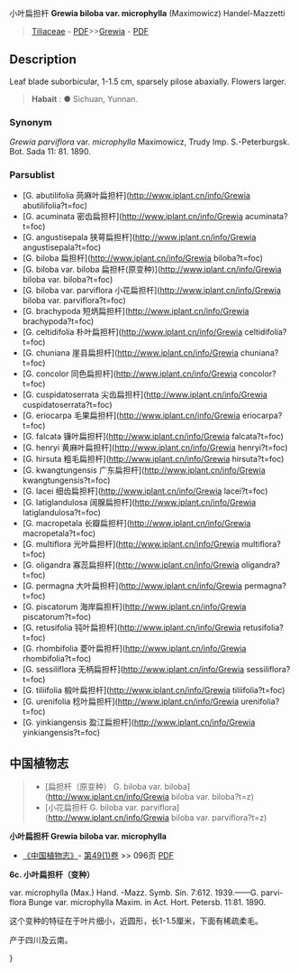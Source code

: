 小叶扁担杆 **Grewia biloba var. microphylla** (Maximowicz) Handel-Mazzetti

> [Tiliaceae](http://www.iplant.cn/info/Tiliaceae?t=foc) - [PDF](http://www.iplant.cn/foc/pdf/Tiliaceae.pdf)>>[Grewia](http://www.iplant.cn/info/Grewia?t=foc) - [PDF](http://www.iplant.cn/foc/pdf/Grewia.pdf)

## Description

Leaf blade suborbicular, 1-1.5 cm, sparsely pilose abaxially. Flowers larger.


> **Habait** : 
>●  Sichuan, Yunnan.

### Synonym
*Grewia parviflora* var. *microphylla* Maximowicz, Trudy Imp. S.-Peterburgsk. Bot. Sada 11: 81. 1890.

### Parsublist

* [G.  abutilifolia  苘麻叶扁担杆](http://www.iplant.cn/info/Grewia abutilifolia?t=foc)
* [G.  acuminata  密齿扁担杆](http://www.iplant.cn/info/Grewia acuminata?t=foc)
* [G.  angustisepala  狭萼扁担杆](http://www.iplant.cn/info/Grewia angustisepala?t=foc)
* [G.  biloba  扁担杆](http://www.iplant.cn/info/Grewia biloba?t=foc)
* [G.  biloba var. biloba  扁担杆(原变种)](http://www.iplant.cn/info/Grewia biloba var. biloba?t=foc)
* [G.  biloba var. parviflora  小花扁担杆](http://www.iplant.cn/info/Grewia biloba var. parviflora?t=foc)
* [G.  brachypoda  短炳扁担杆](http://www.iplant.cn/info/Grewia brachypoda?t=foc)
* [G.  celtidifolia  朴叶扁担杆](http://www.iplant.cn/info/Grewia celtidifolia?t=foc)
* [G.  chuniana  崖县扁担杆](http://www.iplant.cn/info/Grewia chuniana?t=foc)
* [G.  concolor  同色扁担杆](http://www.iplant.cn/info/Grewia concolor?t=foc)
* [G.  cuspidatoserrata  尖齿扁担杆](http://www.iplant.cn/info/Grewia cuspidatoserrata?t=foc)
* [G.  eriocarpa  毛果扁担杆](http://www.iplant.cn/info/Grewia eriocarpa?t=foc)
* [G.  falcata  镰叶扁担杆](http://www.iplant.cn/info/Grewia falcata?t=foc)
* [G.  henryi  黄麻叶扁担杆](http://www.iplant.cn/info/Grewia henryi?t=foc)
* [G.  hirsuta  粗毛扁担杆](http://www.iplant.cn/info/Grewia hirsuta?t=foc)
* [G.  kwangtungensis  广东扁担杆](http://www.iplant.cn/info/Grewia kwangtungensis?t=foc)
* [G.  lacei  细齿扁担杆](http://www.iplant.cn/info/Grewia lacei?t=foc)
* [G.  latiglandulosa  阔腺扁担杆](http://www.iplant.cn/info/Grewia latiglandulosa?t=foc)
* [G.  macropetala  长瓣扁担杆](http://www.iplant.cn/info/Grewia macropetala?t=foc)
* [G.  multiflora  光叶扁担杆](http://www.iplant.cn/info/Grewia multiflora?t=foc)
* [G.  oligandra  寡蕊扁担杆](http://www.iplant.cn/info/Grewia oligandra?t=foc)
* [G.  permagna  大叶扁担杆](http://www.iplant.cn/info/Grewia permagna?t=foc)
* [G.  piscatorum  海岸扁担杆](http://www.iplant.cn/info/Grewia piscatorum?t=foc)
* [G.  retusifolia  钝叶扁担杆](http://www.iplant.cn/info/Grewia retusifolia?t=foc)
* [G.  rhombifolia  菱叶扁担杆](http://www.iplant.cn/info/Grewia rhombifolia?t=foc)
* [G.  sessiliflora  无柄扁担杆](http://www.iplant.cn/info/Grewia sessiliflora?t=foc)
* [G.  tiliifolia  椴叶扁担杆](http://www.iplant.cn/info/Grewia tiliifolia?t=foc)
* [G.  urenifolia  稔叶扁担杆](http://www.iplant.cn/info/Grewia urenifolia?t=foc)
* [G.  yinkiangensis  盈江扁担杆](http://www.iplant.cn/info/Grewia yinkiangensis?t=foc)

## 中国植物志

> * [扁担杆（原变种）  G.  biloba var. biloba](http://www.iplant.cn/info/Grewia biloba var. biloba?t=z)
> * [小花扁担杆  G.  biloba var. parviflora](http://www.iplant.cn/info/Grewia biloba var. parviflora?t=z)


**小叶扁担杆 Grewia biloba var. microphylla**

* [《中国植物志》](http://www.iplant.cn/frps)- [第49(1)卷](http://www.iplant.cn/frps/vol/49(1)) >> 096页 [PDF](http://www.iplant.cn/frps/pdf/49(1)/096.PDF)


**6c. 小叶扁担杆（变种）**

var. microphylla (Max.) Hand. -Mazz. Symb. Sin. 7:612. 1939.——G. parvi-flora Bunge var. microphylla Maxim. in Act. Hort. Petersb. 11:81. 1890.

这个变种的特征在于叶片细小，近圆形，长1-1.5厘米，下面有稀疏柔毛。

产于四川及云南。

}